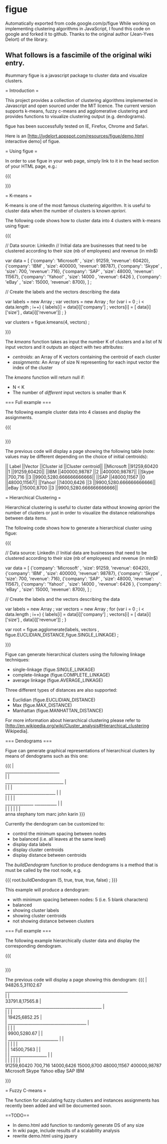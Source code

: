 # figue
Automatically exported from code.google.com/p/figue
While working on implementing clustering algorithms in JavaScript, I found this code on google and forked it to github. 
Thanks to the original author (Jean-Yves Delort) of the library.

What follows is a fascimile of the original wiki entry.
---

#summary figue is a javascript package to cluster data and visualize clusters.

= Introduction =

This project provides a collection of clustering algorithms implemented in Javascript and open sourced under the MIT licence. The current version supports k-means, fuzzy c-means and agglomerative clustering and provides functions to visualize clustering output (e.g. dendograms). 

figue has been successfully tested on IE, Firefox, Chrome and Safari.

Here is an [http://jydelort.appspot.com/resources/figue/demo.html interactive demo] of figue. 

= Using figue =

In order to use figue in your web page, simply link to it in the head section of your HTML page, e.g.:

{{{
<head>

<script type="text/javascript" src="figue.js"></script>

</head>

}}}


= K-means =

K-means is one of the most famous clustering algorithm. It is useful to cluster data when the number of clusters is known _apriori_.

The following code shows how to cluster data into 4 clusters with k-means using figue:

{{{

  // Data source: LinkedIn
  // Initial data are businesses that need to be clustered according to their size (nb of employees) and revenue (in mln$)

  var data = [ 
      {'company': 'Microsoft' , 'size': 91259, 'revenue': 60420},
      {'company': 'IBM' , 'size': 400000, 'revenue': 98787},
      {'company': 'Skype' , 'size': 700, 'revenue': 716},
      {'company': 'SAP' , 'size': 48000, 'revenue': 11567},
      {'company': 'Yahoo!' , 'size': 14000 , 'revenue': 6426 },
      {'company': 'eBay' , 'size': 15000, 'revenue': 8700},
   ] ;

  // Create the labels and the vectors describing the data

  var labels = new Array ;
  var vectors = new Array ;
  for (var i = 0 ; i < data.length ; i++) {
      labels[i] = data[i]['company'] ;
      vectors[i] = [ data[i]['size'] , data[i]['revenue']] ;
  }


  var clusters = figue.kmeans(4, vectors) ;

}}}

The *kmeans* function takes as input the number K of clusters and a list of N input vectors and it outputs an object with two attributes:
  * *centroids*: an Array of K vectors containing the centroid of each cluster
  * *assignments*: An Array of size N representing for each input vector the index of the cluster

The *kmeans* function will return null if:
  * N < K
  * The number of _different_ input vectors is smaller than K
  


=== Full example ===

The following example cluster data into 4 classes and display the assignments.

{{{
<html>
<head>

<script type="text/javascript" src="figue.js"></script>

<script type="text/javascript">

function load() {

  // Data source: LinkedIn
  // Initial data are businesses that need to be clustered according to their size (nb of employees) and revenue (in mln$)

  var data = [ 
      {'company': 'Microsoft' , 'size': 91259, 'revenue': 60420},
      {'company': 'IBM' , 'size': 400000, 'revenue': 98787},
      {'company': 'Skype' , 'size': 700, 'revenue': 716},
      {'company': 'SAP' , 'size': 48000, 'revenue': 11567},
      {'company': 'Yahoo!' , 'size': 14000 , 'revenue': 6426 },
      {'company': 'eBay' , 'size': 15000, 'revenue': 8700},
   ] ;

  // Create the labels and the vectors describing the data

  var labels = new Array ;
  var vectors = new Array ;
  for (var i = 0 ; i < data.length ; i++) {
      labels[i] = data[i]['company'] ;
      vectors[i] = [ data[i]['size'] , data[i]['revenue']] ;
  }

  var clusters = figue.kmeans(4, vectors) ;

  var txt ;
  if (clusters) {
    txt = "<table border='1'>" ;
    txt += "<tr><th>Label</th><th>Vector</th><th>Cluster id</th><th>Cluster centroid</th</tr>";

    for (var i = 0 ; i < vectors.length ; i++) {
      var index = clusters.assignments[i] ;
      txt += "<tr><td>" + labels[i] + "</td><td>" + vectors[i] + "</td><td>" + index + "</td><td>" + clusters.centroids[index] + "</td></tr>";
    }
    txt += "</table>"
  } else 
    txt = "No result (too many clusters/too few different instances (try changing K)" ;
  
  document.getElementById('mypre').innerHTML = txt; 

}

</script>

<body onload="load();">

<pre id="mypre"></pre>

</body>
</html>

}}}


The previous code will display a page showing the following table (note: values may be different depending on the choice of initial centroids):

|| Label﻿  ||Vector﻿  ||Cluster id﻿  ||Cluster centroid||
||Microsoft﻿  ||91259,60420﻿  ||1﻿  ||91259,60420||
||IBM﻿  ||400000,98787﻿  ||2﻿  ||400000,98787||
||Skype﻿  ||700,716﻿  ||3﻿  ||9900,5280.666666666666||
||SAP﻿  ||48000,11567﻿  ||0﻿  ||48000,11567||
||Yahoo!﻿  ||14000,6426﻿  ||3﻿  ||9900,5280.666666666666||
||eBay﻿  ||15000,8700﻿  ||3﻿  ||9900,5280.666666666666||


= Hierarchical Clustering =

Hierarchical clustering is useful to cluster data without knowing _apriori_ the number of clusters or just in order to visualize the distance relationships between data items.

The following code shows how to generate a hierarchical cluster using figue:

{{{

  // Data source: LinkedIn
  // Initial data are businesses that need to be clustered according to their size (nb of employees) and revenue (in mln$)

  var data = [ 
      {'company': 'Microsoft' , 'size': 91259, 'revenue': 60420},
      {'company': 'IBM' , 'size': 400000, 'revenue': 98787},
      {'company': 'Skype' , 'size': 700, 'revenue': 716},
      {'company': 'SAP' , 'size': 48000, 'revenue': 11567},
      {'company': 'Yahoo!' , 'size': 14000 , 'revenue': 6426 },
      {'company': 'eBay' , 'size': 15000, 'revenue': 8700},
   ] ;

  // Create the labels and the vectors describing the data

  var labels = new Array ;
  var vectors = new Array ;
  for (var i = 0 ; i < data.length ; i++) {
      labels[i] = data[i]['company'] ;
      vectors[i] = [ data[i]['size'] , data[i]['revenue']] ;
  }


  var root = figue.agglomerate(labels, vectors , figue.EUCLIDIAN_DISTANCE,figue.SINGLE_LINKAGE) ;

}}}

Figue can generate hierarchical clusters using the following linkage techniques: 
  * single-linkage (figue.SINGLE_LINKAGE)
  * complete-linkage (figue.COMPLETE_LINKAGE)
  * average linkage (figue.AVERAGE_LINKAGE)

Three different types of distances are also supported:
  * Euclidian (figue.EUCLIDIAN_DISTANCE)
  * Max (figue.MAX_DISTANCE)
  * Manhattan (figue.MANHATTAN_DISTANCE)

For more information about hierarchical clustering please refer to [http://en.wikipedia.org/wiki/Cluster_analysis#Hierarchical_clustering Wikipedia].


=== Dendograms === 

Figue can generate graphical representations of hierarchical clusters by means of dendograms such as this one:

{{{
                                               |               
                                  ___________________________  
                                  |                         |  
                    _____________________________           |  
                    |                           |           |  
        _________________________               |           |  
        |                       |               |           |  
 ______________            ___________          |           |  
 |            |            |         |          |           |  
anna       stephany       tom       marc       john       karin
}}}


Currently the dendogram can be customized to:
  * control the minimum spacing between nodes
  * be balanced (i.e. all leaves at the same level)
  * display data labels
  * display cluster centroids
  * display distance between centroids

The *buildDendogram* function to produce dendograms is a method that is must be called by the root node, e.g. 

{{{
root.buildDendogram (5, true, true, true, false) ;
}}}

This example will produce a dendogram:
  * with minimum spacing between nodes: 5 (i.e. 5 blank characters)
  * balanced
  * showing cluster labels
  * showing cluster centroids
  * not showing distance between clusters


=== Full example ===

The following example hierarchically cluster data and display the corresponding dendogram.

{{{
<html>
<head>

<script type="text/javascript" src="figue.js"></script>

<script type="text/javascript">

function load() {

  // Data source: LinkedIn
  // Initial data are businesses that need to be clustered according to their size (nb of employees) and revenue (in mln$)

  var data = [ 
      {'company': 'Microsoft' , 'size': 91259, 'revenue': 60420},
      {'company': 'IBM' , 'size': 400000, 'revenue': 98787},
      {'company': 'Skype' , 'size': 700, 'revenue': 716},
      {'company': 'SAP' , 'size': 48000, 'revenue': 11567},
      {'company': 'Yahoo!' , 'size': 14000 , 'revenue': 6426 },
      {'company': 'eBay' , 'size': 15000, 'revenue': 8700},
   ] ;

  // Create the labels and the vectors describing the data

  var labels = new Array ;
  var vectors = new Array ;
  for (var i = 0 ; i < data.length ; i++) {
      labels[i] = data[i]['company'] ;
      vectors[i] = [ data[i]['size'] , data[i]['revenue']] ;
  }


  var root = figue.agglomerate(labels, vectors , figue.EUCLIDIAN_DISTANCE,figue.SINGLE_LINKAGE) ;

  var dendogram = root.buildDendogram (5, true, true, true, false) ;

  // Render the dendogram in the page (note: pre is handled differently by IE and the rest of the browsers)
  var pre = document.getElementById('mypre') ;
  if( document.all ) { pre.innerText = dendogram ; } else { pre.innerHTML = dendogram ; }
}

</script>

<body onload="load();">

<pre id="mypre"></pre>

</body>
</html>

}}}

The previous code will display a page showing this dendogram:
{{{
                                                           |                                    
                                                   94826.5,31102.67                             
                             _____________________________________________________________      
                             |                                                           |      
                      33791.8,17565.8                                                    |      
     ________________________________________________                                    |      
     |                                              |                                    |      
     |                                        19425,6852.25                              |      
     |                           _______________________________________                 |      
     |                           |                                     |                 |      
     |                     9900,5280.67                                |                 |      
     |               _________________________                         |                 |      
     |               |                       |                         |                 |      
     |               |                  14500,7563                     |                 |      
     |               |              __________________                 |                 |      
     |               |              |                |                 |                 |      
91259,60420       700,716       14000,6426       15000,8700       48000,11567       400000,98787
 Microsoft         Skype          Yahoo             eBay              SAP               IBM     

}}}

= Fuzzy C-means =

The function for calculating fuzzy clusters and instances assignments has recently been added and will be documented soon.

==TODO==
  * In demo.html add function to randomly generate DS of any size
  * In wiki page, include results of a scalability analysis
  * rewrite demo.html using jquery
